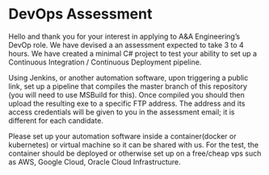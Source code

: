 # DevOps Assessment #

Hello and thank you for your interest in applying to A&A Engineering’s DevOp role. We have devised a an assessment expected to take 3 to 4 hours.
We have created a minimal C# project to test your ability to set up a Continuous Integration / Continuous Deployment pipeline.

Using Jenkins, or another automation software, upon triggering a public link, set up a pipeline that compiles the master branch of this repository (you will need to use MSBuild for this). Once compiled you should then upload the resulting exe to a specific FTP address. The address and its access credentials will be given to you in the assessment email; it is different for each candidate.

Please set up your automation software inside a container(docker or kubernetes) or virtual machine so it can be shared with us. For the test, the container should be deployed or otherwise set up on a free/cheap vps such as AWS, Google Cloud, Oracle Cloud Infrastructure.
